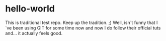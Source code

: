 # hello-world
This is traditional test repo. Keep up the tradition. ;)
Well, isn´t funny that I´ve been using GIT for some time now and now I do follow their official tuts and... it actually feels good. 
